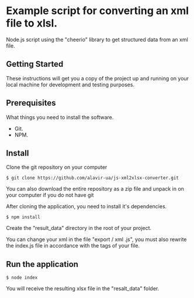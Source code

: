 # Example script for converting an xml file to xlsl.

Node.js script using the "cheerio" library to get structured data from an xml file.


## Getting Started
These instructions will get you a copy of the project up and running on your local machine for development and testing purposes.

## Prerequisites
What things you need to install the software.

- Git.
- NPM.

## Install
Clone the git repository on your computer
```
$ git clone https://github.com/alavir-ua/js-xml2xlsx-converter.git
```
You can also download the entire repository as a zip file and unpack in on your computer if you do not have git

After cloning the application, you need to install it's dependencies.
```
$ npm install
```
Create the "result_data" directory in the root of your project.

You can change your xml in the file "export / xml .js", you must also rewrite the index.js file in accordance with the tags of your file.

## Run the application
```
$ node index
```
You will receive the resulting xlsx file in the "resalt_data" folder.
